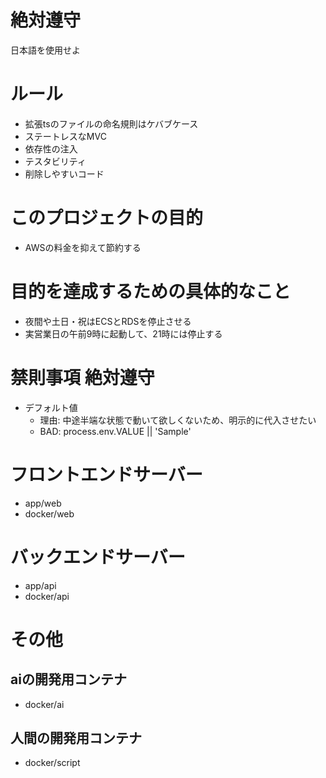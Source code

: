 # 絶対遵守
日本語を使用せよ

# ルール
- 拡張tsのファイルの命名規則はケバブケース
- ステートレスなMVC
- 依存性の注入
- テスタビリティ
- 削除しやすいコード

# このプロジェクトの目的

- AWSの料金を抑えて節約する

# 目的を達成するための具体的なこと

- 夜間や土日・祝はECSとRDSを停止させる
- 実営業日の午前9時に起動して、21時には停止する

# 禁則事項 **絶対遵守**
- デフォルト値
  - 理由: 中途半端な状態で動いて欲しくないため、明示的に代入させたい
  - BAD: process.env.VALUE || 'Sample'

# フロントエンドサーバー
- app/web
- docker/web

# バックエンドサーバー
- app/api
- docker/api

# その他

## aiの開発用コンテナ
- docker/ai

## 人間の開発用コンテナ
- docker/script
